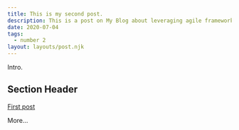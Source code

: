 ```yaml
---
title: This is my second post.
description: This is a post on My Blog about leveraging agile frameworks.
date: 2020-07-04
tags:
  - number 2
layout: layouts/post.njk
---
```

Intro.

## Section Header

<a href="{{ '/posts/firstpost/' | url }}">First post</a>

More...